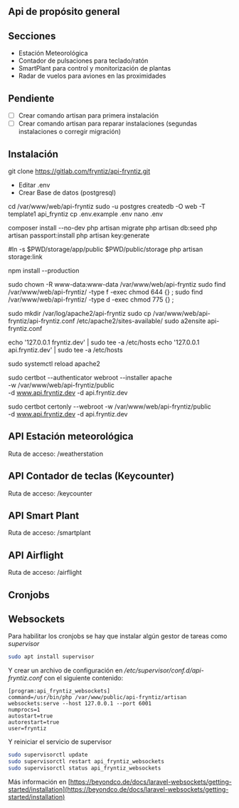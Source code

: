 ## Api de propósito general

## Secciones

- Estación Meteorológica
- Contador de pulsaciones para teclado/ratón
- SmartPlant para control y monitorización de plantas
- Radar de vuelos para aviones en las proximidades

## Pendiente

- [ ] Crear comando artisan para primera instalación
- [ ] Crear comando artisan para reparar instalaciones (segundas
  instalaciones o corregir migración)
  
## Instalación

git clone https://gitlab.com/fryntiz/api-fryntiz.git

- Editar .env
- Crear Base de datos (postgresql)

cd /var/www/web/api-fryntiz
sudo -u postgres createdb -O web -T template1 api_fryntiz
cp .env.example .env
nano .env

composer install --no-dev
php artisan migrate
php artisan db:seed
php artisan passport:install
php artisan key:generate

#ln -s $PWD/storage/app/public $PWD/public/storage
php artisan storage:link

npm install --production

sudo chown -R www-data:www-data /var/www/web/api-fryntiz
sudo find /var/www/web/api-fryntiz/ -type f -exec chmod 644 {} \;
sudo find /var/www/web/api-fryntiz/ -type d -exec chmod 775 {} \;

sudo mkdir /var/log/apache2/api-fryntiz
sudo cp /var/www/web/api-fryntiz/api-fryntiz.conf /etc/apache2/sites-available/
sudo a2ensite api-fryntiz.conf

echo '127.0.0.1       fryntiz.dev' | sudo tee -a /etc/hosts
echo '127.0.0.1       api.fryntiz.dev' | sudo tee -a /etc/hosts

sudo systemctl reload apache2

sudo certbot --authenticator webroot --installer apache \
-w /var/www/web/api-fryntiz/public \
-d www.api.fryntiz.dev -d api.fryntiz.dev


sudo certbot certonly --webroot -w /var/www/web/api-fryntiz/public \
-d www.api.fryntiz.dev -d api.fryntiz.dev


## API Estación meteorológica

Ruta de acceso: /weatherstation

## API Contador de teclas (Keycounter)

Ruta de acceso: /keycounter

## API Smart Plant

Ruta de acceso: /smartplant

## API Airflight

Ruta de acceso: /airflight

## Cronjobs

## Websockets

Para habilitar los cronjobs se hay que instalar algún gestor de tareas como *supervisor*

```bash
sudo apt install supervisor
```

Y crear un archivo de configuración en */etc/supervisor/conf.d/api-fryntiz.conf* con el siguiente contenido:

```
[program:api_fryntiz_websockets]
command=/usr/bin/php /var/www/public/api-fryntiz/artisan websockets:serve --host 127.0.0.1 --port 6001
numprocs=1
autostart=true
autorestart=true
user=fryntiz
```

Y reiniciar el servicio de supervisor

```bash
sudo supervisorctl update
sudo supervisorctl restart api_fryntiz_websockets
sudo supervisorctl status api_fryntiz_websockets
```

Más información en [https://beyondco.de/docs/laravel-websockets/getting-started/installation](https://beyondco.de/docs/laravel-websockets/getting-started/installation)

